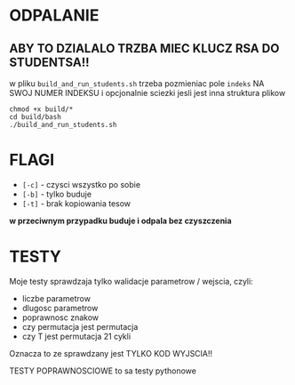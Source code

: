 # ODPALANIE
## ABY TO DZIALALO TRZBA MIEC KLUCZ RSA DO STUDENTSA!!

w pliku `build_and_run_students.sh` trzeba pozmieniac pole `indeks` NA SWOJ NUMER INDEKSU i opcjonalnie sciezki jesli jest inna struktura plikow

```
chmod +x build/*
cd build/bash
./build_and_run_students.sh
```

# FLAGI
- `[-c]` - czysci wszystko po sobie
- `[-b]` - tylko buduje
- `[-t]` - brak kopiowania tesow

<b>w przeciwnym przypadku buduje i odpala bez czyszczenia</b>

# TESTY

Moje testy sprawdzaja tylko walidacje parametrow / wejscia, czyli:
- liczbe parametrow
- dlugosc parametrow
- poprawnosc znakow
- czy permutacja jest permutacja 
- czy T jest permutacja 21 cykli

Oznacza to ze sprawdzany jest TYLKO KOD WYJSCIA!!

TESTY POPRAWNOSCIOWE to sa testy pythonowe
